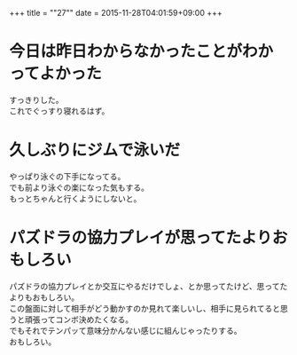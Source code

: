 +++
title = ""27""
date = 2015-11-28T04:01:59+09:00
+++

今日は昨日わからなかったことがわかってよかった
===
すっきりした。  
これでぐっすり寝れるはず。

久しぶりにジムで泳いだ
===
やっぱり泳ぐの下手になってる。  
でも前より泳ぐの楽になった気もする。  
もっとちゃんと行くようにしないと。

パズドラの協力プレイが思ってたよりおもしろい
===
パズドラの協力プレイとか交互にやるだけでしょ、とか思ってたけど、思ってたよりもおもしろい。  
この盤面に対して相手がどう動かすのか見れて楽しいし、相手に見られてると思うと頑張ってコンボ決めたくなる。  
でもそれでテンパッて意味分かんない感じに組んじゃったりする。  
おもしろい。
